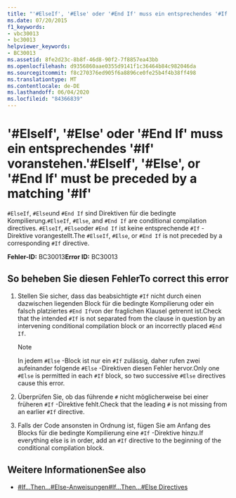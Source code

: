 ```yaml
---
title: "'#ElseIf', '#Else' oder '#End If' muss ein entsprechendes '#If' voranstehen."
ms.date: 07/20/2015
f1_keywords:
- vbc30013
- bc30013
helpviewer_keywords:
- BC30013
ms.assetid: 8fe2d23c-8b8f-46d8-90f2-7f8857ea43bb
ms.openlocfilehash: d9356860aae0355d9141f1c36464b84c982046da
ms.sourcegitcommit: f8c270376ed905f6a8896ce0fe25b4f4b38ff498
ms.translationtype: MT
ms.contentlocale: de-DE
ms.lasthandoff: 06/04/2020
ms.locfileid: "84366839"
---
```

# <a name="elseif-else-or-end-if-must-be-preceded-by-a-matching-if"></a><span data-ttu-id="b3520-102">'#ElseIf', '#Else' oder '#End If' muss ein entsprechendes '#If' voranstehen.</span><span class="sxs-lookup"><span data-stu-id="b3520-102">'#ElseIf', '#Else', or '#End If' must be preceded by a matching '#If'</span></span>
<span data-ttu-id="b3520-103">`#ElseIf`, `#Else`und `#End If` sind Direktiven für die bedingte Kompilierung.</span><span class="sxs-lookup"><span data-stu-id="b3520-103">`#ElseIf`, `#Else`, and `#End If` are conditional compilation directives.</span></span> <span data-ttu-id="b3520-104">`#ElseIf`, `#Else`oder `#End If` ist keine entsprechende `#If` -Direktive vorangestellt.</span><span class="sxs-lookup"><span data-stu-id="b3520-104">The `#ElseIf`, `#Else`, or `#End If` is not preceded by a corresponding `#If` directive.</span></span>  
  
 <span data-ttu-id="b3520-105">**Fehler-ID:** BC30013</span><span class="sxs-lookup"><span data-stu-id="b3520-105">**Error ID:** BC30013</span></span>  
  
## <a name="to-correct-this-error"></a><span data-ttu-id="b3520-106">So beheben Sie diesen Fehler</span><span class="sxs-lookup"><span data-stu-id="b3520-106">To correct this error</span></span>  
  
1. <span data-ttu-id="b3520-107">Stellen Sie sicher, dass das beabsichtigte `#If` nicht durch einen dazwischen liegenden Block für die bedingte Kompilierung oder ein falsch platziertes `#End If`von der fraglichen Klausel getrennt ist.</span><span class="sxs-lookup"><span data-stu-id="b3520-107">Check that the intended `#If` is not separated from the clause in question by an intervening conditional compilation block or an incorrectly placed `#End If`.</span></span>  
  
    > [!NOTE]
    > <span data-ttu-id="b3520-108">In jedem `#Else` -Block ist nur ein `#If` zulässig, daher rufen zwei aufeinander folgende `#Else` -Direktiven diesen Fehler hervor.</span><span class="sxs-lookup"><span data-stu-id="b3520-108">Only one `#Else` is permitted in each `#If` block, so two successive `#Else` directives cause this error.</span></span>  
  
2. <span data-ttu-id="b3520-109">Überprüfen Sie, ob das führende `#` nicht möglicherweise bei einer früheren `#If` -Direktive fehlt.</span><span class="sxs-lookup"><span data-stu-id="b3520-109">Check that the leading `#` is not missing from an earlier `#If` directive.</span></span>  
  
3. <span data-ttu-id="b3520-110">Falls der Code ansonsten in Ordnung ist, fügen Sie am Anfang des Blocks für die bedingte Kompilierung eine `#If` -Direktive hinzu.</span><span class="sxs-lookup"><span data-stu-id="b3520-110">If everything else is in order, add an `#If` directive to the beginning of the conditional compilation block.</span></span>  
  
## <a name="see-also"></a><span data-ttu-id="b3520-111">Weitere Informationen</span><span class="sxs-lookup"><span data-stu-id="b3520-111">See also</span></span>

- [<span data-ttu-id="b3520-112">#If...Then...#Else-Anweisungen</span><span class="sxs-lookup"><span data-stu-id="b3520-112">#If...Then...#Else Directives</span></span>](../language-reference/directives/if-then-else-directives.md)
